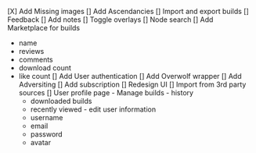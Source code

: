 [X] Add Missing images
[] Add Ascendancies 
[] Import and export builds
[] Feedback
[] Add notes
[] Toggle overlays
[] Node search
[] Add Marketplace for builds
   - name
   - reviews
   - comments
   - download count
   - like count
[] Add User authentication
[] Add Overwolf wrapper
[] Add Adversiting
[] Add subscription
[] Redesign UI
[] Import from 3rd party sources
[] User profile page
    - Manage builds
    - history
       - downloaded builds
       - recently viewed
    - edit user information
        - username
        - email
        - password
        - avatar
